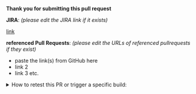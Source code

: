 **Thank you for submitting this pull request**

**JIRA**: _(please edit the JIRA link if it exists)_

[link](https://www.example.com)

**referenced Pull Requests**: _(please edit the URLs of referenced pullrequests if they exist)_

* paste the link(s) from GitHub here
* link 2
* link 3 etc.

<details>
<summary>
How to retest this PR or trigger a specific build:
</summary>

* <b>a pull request</b> please add comment: <b>Jenkins retest this</b>
* <b>a full downstream build</b> please add comment: <b>Jenkins run fdb</b>

</details>
